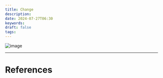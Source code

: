 ```yaml
---
title: Change
description: 
date: 2024-07-27T06:30
keywords: 
draft: false
tags:
---
```

![image](/img/Pasted%20image%2020240727063105.png)

---
# References
